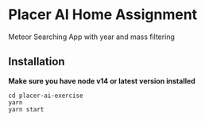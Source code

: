 # Placer AI Home Assignment

Meteor Searching App with year and mass filtering

## Installation
 **Make sure you have node v14 or latest version installed**
```
cd placer-ai-exercise
yarn 
yarn start
```